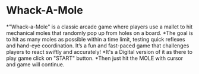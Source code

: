 ﻿# Whack-A-Mole
*"Whack-a-Mole" is a classic arcade game where players use a mallet to hit mechanical moles that randomly pop up from holes on a board. 
*The goal is to hit as many moles as possible within a time limit, testing quick reflexes and hand-eye coordination. It’s a fun and fast-paced game that challenges players to react swiftly and accurately!
*It's a Digital version of it as there to play game click on "START" button.
*Then just hit the MOLE with cursor and game will continue.
